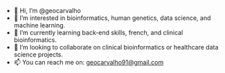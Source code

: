 - 👋 Hi, I’m @geocarvalho
- 👀 I’m interested in bioinformatics, human genetics, data science, and machine learning.
- 🌱 I’m currently learning back-end skills, french, and clinical bioinformatics.
- 💞️ I’m looking to collaborate on clinical bioinformatics or healthcare data science projects.
- 📫 You can reach me on: geocarvalho91@gmail.com

<!---
geocarvalho/geocarvalho is a ✨ special ✨ repository because its `README.md` (this file) appears on your GitHub profile.
You can click the Preview link to take a look at your changes.
--->
